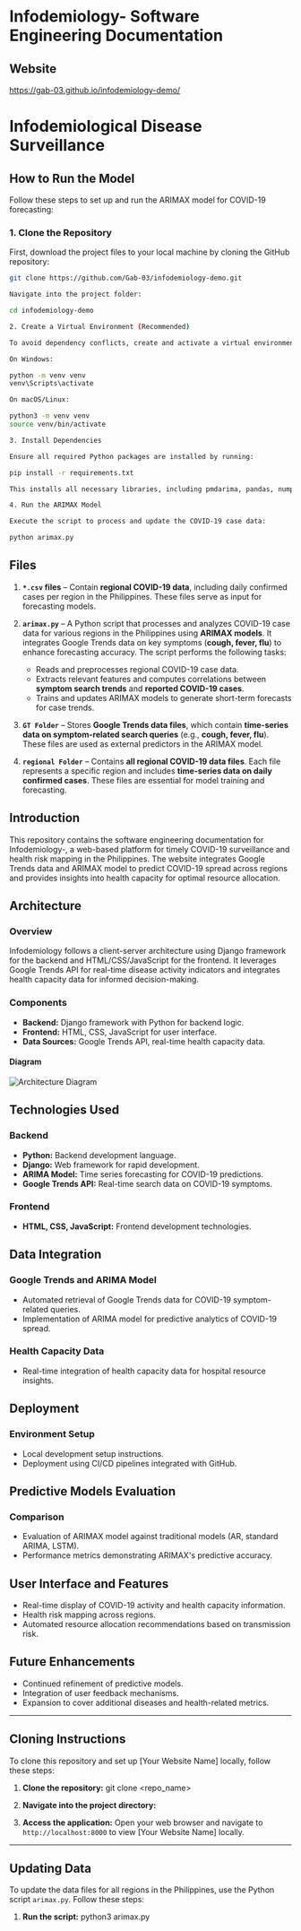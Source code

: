 # Infodemiology- Software Engineering Documentation

## Website 
https://gab-03.github.io/infodemiology-demo/

# Infodemiological Disease Surveillance  

## How to Run the Model  

Follow these steps to set up and run the ARIMAX model for COVID-19 forecasting:  

### 1. Clone the Repository  
First, download the project files to your local machine by cloning the GitHub repository:  

```bash
git clone https://github.com/Gab-03/infodemiology-demo.git

Navigate into the project folder:

cd infodemiology-demo

2. Create a Virtual Environment (Recommended)

To avoid dependency conflicts, create and activate a virtual environment:

On Windows:

python -m venv venv
venv\Scripts\activate

On macOS/Linux:

python3 -m venv venv
source venv/bin/activate

3. Install Dependencies

Ensure all required Python packages are installed by running:

pip install -r requirements.txt

This installs all necessary libraries, including pmdarima, pandas, numpy, and statsmodels, which are used for time-series forecasting.

4. Run the ARIMAX Model

Execute the script to process and update the COVID-19 case data:

python arimax.py

```  

## Files  
1. **`*.csv` files** – Contain **regional COVID-19 data**, including daily confirmed cases per region in the Philippines. These files serve as input for forecasting models.  

2. **`arimax.py`** – A Python script that processes and analyzes COVID-19 case data for various regions in the Philippines using **ARIMAX models**. It integrates Google Trends data on key symptoms (**cough, fever, flu**) to enhance forecasting accuracy. The script performs the following tasks:  
   - Reads and preprocesses regional COVID-19 case data.  
   - Extracts relevant features and computes correlations between **symptom search trends** and **reported COVID-19 cases**.  
   - Trains and updates ARIMAX models to generate short-term forecasts for case trends.  

3. **`GT Folder`** – Stores **Google Trends data files**, which contain **time-series data on symptom-related search queries** (e.g., **cough, fever, flu**). These files are used as external predictors in the ARIMAX model.  

4. **`regional Folder`** – Contains **all regional COVID-19 data files**. Each file represents a specific region and includes **time-series data on daily confirmed cases**. These files are essential for model training and forecasting.  

## Introduction
This repository contains the software engineering documentation for Infodemiology-, a web-based platform for timely COVID-19 surveillance and health risk mapping in the Philippines. The website integrates Google Trends data and ARIMAX model to predict COVID-19 spread across regions and provides insights into health capacity for optimal resource allocation.

## Architecture
### Overview
Infodemiology follows a client-server architecture using Django framework for the backend and HTML/CSS/JavaScript for the frontend. It leverages Google Trends API for real-time disease activity indicators and integrates health capacity data for informed decision-making.

### Components
- **Backend:** Django framework with Python for backend logic.
- **Frontend:** HTML, CSS, JavaScript for user interface.
- **Data Sources:** Google Trends API, real-time health capacity data.

#### Diagram
![Architecture Diagram](link_to_your_architecture_diagram)

## Technologies Used
### Backend
- **Python:** Backend development language.
- **Django:** Web framework for rapid development.
- **ARIMA Model:** Time series forecasting for COVID-19 predictions.
- **Google Trends API:** Real-time search data on COVID-19 symptoms.

### Frontend
- **HTML, CSS, JavaScript:** Frontend development technologies.

## Data Integration
### Google Trends and ARIMA Model
- Automated retrieval of Google Trends data for COVID-19 symptom-related queries.
- Implementation of ARIMA model for predictive analytics of COVID-19 spread.

### Health Capacity Data
- Real-time integration of health capacity data for hospital resource insights.

## Deployment
### Environment Setup
- Local development setup instructions.
- Deployment using CI/CD pipelines integrated with GitHub.

## Predictive Models Evaluation
### Comparison
- Evaluation of ARIMAX model against traditional models (AR, standard ARIMA, LSTM).
- Performance metrics demonstrating ARIMAX's predictive accuracy.

## User Interface and Features
- Real-time display of COVID-19 activity and health capacity information.
- Health risk mapping across regions.
- Automated resource allocation recommendations based on transmission risk.

## Future Enhancements
- Continued refinement of predictive models.
- Integration of user feedback mechanisms.
- Expansion to cover additional diseases and health-related metrics.

---

## Cloning Instructions
To clone this repository and set up [Your Website Name] locally, follow these steps:

1. **Clone the repository:**
git clone <repo_name>


2. **Navigate into the project directory:**

6. **Access the application:**
Open your web browser and navigate to `http://localhost:8000` to view [Your Website Name] locally.

---

## Updating Data

To update the data files for all regions in the Philippines, use the Python script `arimax.py`. Follow these steps:

1. **Run the script:**
python3 arimax.py

